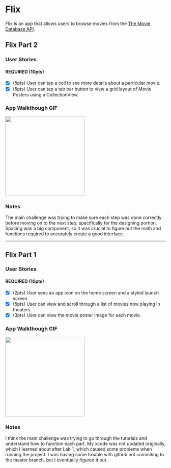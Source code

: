 # Flix

Flix is an app that allows users to browse movies from the [The Movie Database API](http://docs.themoviedb.apiary.io/#).

## Flix Part 2

### User Stories

#### REQUIRED (10pts)
- [x] (5pts) User can tap a cell to see more details about a particular movie.
- [x] (5pts) User can tap a tab bar button to view a grid layout of Movie Posters using a CollectionView.

### App Walkthough GIF

<img src="http://g.recordit.co/AYpcnhKsEq.gif" width=250><br>

### Notes
The main challenge was trying to make sure each step was done correctly before moving on to the next step, specifically for the designing portion. Spacing was a big component, so it was crucial to figure out the math and functions required to accurately create a good interface.

---

## Flix Part 1

### User Stories

#### REQUIRED (10pts)
- [x] (2pts) User sees an app icon on the home screen and a styled launch screen.
- [x] (5pts) User can view and scroll through a list of movies now playing in theaters.
- [x] (3pts) User can view the movie poster image for each movie.

### App Walkthough GIF

<img src="http://g.recordit.co/55u58KOvEc.gif" width=250><br>

### Notes
I think the main challenge was trying to go through the tutorials and understand how to function each part. 
My xcode was not updated originally, which I learned about after Lab 1, which caused some problems when running the project.
I was having some trouble with github not commiting to the master branch, but I eventually figured it out.
